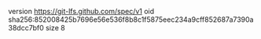 version https://git-lfs.github.com/spec/v1
oid sha256:852008425b7696e56e536f8b8c1f5875eec234a9cff852687a7390a38dcc7bf0
size 8

